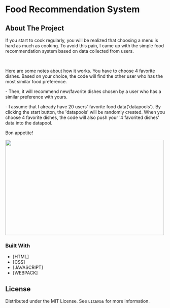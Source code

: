 # Food Recommendation System

<!-- ABOUT THE PROJECT -->

## About The Project

<p>If you start to cook regularly, you will be realized that choosing a menu is hard as much as cooking. To avoid this pain, I came up with the simple food recommendation system based on data collected from users.</p>  
<br>
<p>Here are some notes about how it works.
You have to choose 4 favorite dishes. Based on your choice, the code will find the other user who has the most similar food preference.</p> 
<p>- Then, it will recommend new/favorite dishes chosen by a user who has a similar preference with yours.</p>
<p>- I assume that I already have 20 users' favorite food data('datapools'). By clicking the start button, the 'datapools' will be randomly created. When you choose 4 favorite dishes, the code will also push your '4 favorited dishes' data into the datapool.</p>

<p>Bon appetite!</p>
<a href="recommendation-system"><img src="dist/img/pizza-ahyoung.gif" width="500px" height="300px"></a>

### Built With

- [HTML]
- [CSS]
- [JAVASCRIPT]
- [WEBPACK]

<!-- LICENSE -->

## License

Distributed under the MIT License. See `LICENSE` for more information.
